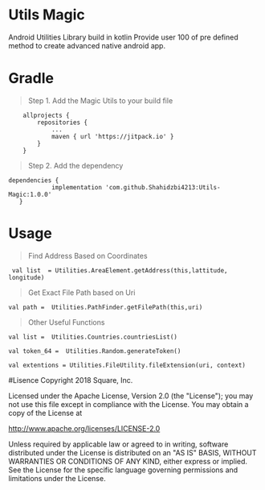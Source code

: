 # Utils Magic

Android Utilities Library build in kotlin Provide user 100 of pre defined method to create advanced native android app.

# Gradle

> Step 1. Add the Magic Utils to your build file

```
	allprojects {
		repositories {
			...
			maven { url 'https://jitpack.io' }
		}
	}
  ```
 > Step 2. Add the dependency
 
 ```
 dependencies {
	         implementation 'com.github.Shahidzbi4213:Utils-Magic:1.0.0'
	}
  ```
 
 # Usage
 > Find Address Based on Coordinates
 
 ```
  val list  = Utilities.AreaElement.getAddress(this,lattitude, longitude)
 ```

> Get Exact File Path based on Uri

```
val path =  Utilities.PathFinder.getFilePath(this,uri)

```

> Other Useful Functions 

```
val list =  Utilities.Countries.countriesList()

val token_64 =  Utilities.Random.generateToken()

val extentions = Utilities.FileUtility.fileExtension(uri, context)

```

#Lisence
Copyright 2018 Square, Inc.

Licensed under the Apache License, Version 2.0 (the "License");
you may not use this file except in compliance with the License.
You may obtain a copy of the License at

   http://www.apache.org/licenses/LICENSE-2.0

Unless required by applicable law or agreed to in writing, software
distributed under the License is distributed on an "AS IS" BASIS,
WITHOUT WARRANTIES OR CONDITIONS OF ANY KIND, either express or implied.
See the License for the specific language governing permissions and
limitations under the License.
